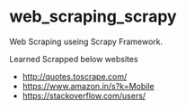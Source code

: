 # web_scraping_scrapy
Web Scraping useing Scrapy Framework. 


Learned Scrapped below websites
* http://quotes.toscrape.com/
* https://www.amazon.in/s?k=Mobile 
* https://stackoverflow.com/users/
